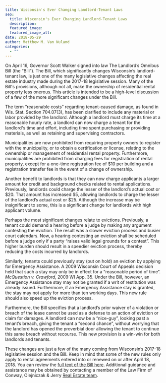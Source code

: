 ```yaml
---
title: Wisconsin's Ever Changing Landlord-Tenant Laws
seo:
  title: Wisconsin's Ever Changing Landlord-Tenant Laws
  description:
  featured_image:
  featured_image_alt:
date: 2018-05-29
author: Matthew M. Van Nuland
categories:
  - ""
---
```


On April 16, Governor Scott Walker signed into law The Landlord’s Omnibus Bill (the “Bill”). The Bill, which significantly changes Wisconsin’s landlord-tenant law, is just one of the many legislative changes affecting the real estate industry made during the 2017-18 legislative session. Many of the Bill's provisions, although not all, make the ownership of residential rental property less onerous. This article is intended to be a high-level discussion of a few of the more significant changes under the Bill.

The term “reasonable costs” regarding tenant-caused damage, as found in Wis. Stat. Section 704.07(3), has been clarified to include any material or labor provided by the landlord. Although a landlord must charge its time at a reasonable hourly rate, a landlord can now charge a tenant for the landlord's time and effort, including time spent purchasing or providing materials, as well as retaining and supervising contractors.

Municipalities are now prohibited from requiring property owners to register with the municipality, or to obtain a certification or license, relating to the ownership or management of residential rental property. Furthermore, municipalities are prohibited from charging fees for registration of rental property, except for a one-time registration fee of $10 per building and a registration transfer fee in the event of a change of ownership.

Another benefit to landlords is that they can now charge applicants a larger amount for credit and background checks related to rental applications. Previously, landlords could charge the lesser of the landlord’s actual cost or $20. That amount has increased $5, allowing landlords to charge the lesser of the landlord’s actual cost or $25. Although the increase may be insignificant to some, this is a significant change for landlords with high applicant volume.

Perhaps the most significant changes relate to evictions. Previously, a tenant could demand a hearing before a judge by making any argument contesting the eviction. The result was a slower eviction process and busier court calendars. Now, a hearing contesting an eviction shall be scheduled before a judge only if a party “raises valid legal grounds for a contest”. This higher burden should result in a speedier eviction process, thereby reducing the costs incurred by landlords.

Similarly, tenants could previously stay (put on hold) an eviction by applying for Emergency Assistance. A 2009 Wisconsin Court of Appeals decision held that such a stay may only be in effect for a “reasonable period of time”. _McQuestion v. Crawford_, 2009 WI App. 35. Under the Bill, however, an Emergency Assistance stay may not be granted if a writ of restitution was already issued. Furthermore, if an Emergency Assistance stay is granted, the stay may not apply for more than ten working days. This new rule should also speed up the eviction process.

Furthermore, the Bill specifies that a landlord’s prior waiver of a violation or breach of the lease cannot be used as a defense to an action of eviction or claim for damages. A landlord can now be a “nice-guy”, looking past a tenant’s breach, giving the tenant a “second chance”, without worrying that the landlord has opened the proverbial door allowing the tenant to continue this same breach without recourse. This new provision is a win-win for both landlords and tenants.

These changes are just a few of the many coming from Wisconsin’s 2017-18 legislative session and the Bill. Keep in mind that some of the new rules only apply to rental agreements entered into or renewed on or after April 18, 2018. You can review the <a href="https://docs.legis.wisconsin.gov/2017/related/acts/317.pdf" target="_blank" rel="noopener noreferrer">full text of the Bill here</a>. Additional guidance and assistance may be obtained by contacting a member of the Law Firm of Conway, Olejniczak & Jerry [Real Estate team](/practice-areas/real-estate-development-and-leasing/).
